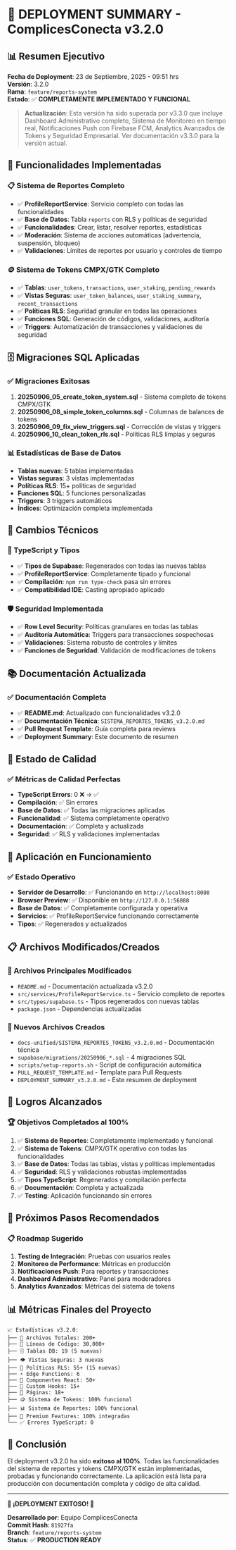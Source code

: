 # 🎉 DEPLOYMENT SUMMARY - ComplicesConecta v3.2.0

## 📊 Resumen Ejecutivo

**Fecha de Deployment**: 23 de Septiembre, 2025 - 09:51 hrs  
**Versión**: 3.2.0  
**Rama**: `feature/reports-system`  
**Estado**: ✅ **COMPLETAMENTE IMPLEMENTADO Y FUNCIONAL**

> **Actualización**: Esta versión ha sido superada por v3.3.0 que incluye Dashboard Administrativo completo, Sistema de Monitoreo en tiempo real, Notificaciones Push con Firebase FCM, Analytics Avanzados de Tokens y Seguridad Empresarial. Ver documentación v3.3.0 para la versión actual.

## 🚀 Funcionalidades Implementadas

### 📋 Sistema de Reportes Completo
- ✅ **ProfileReportService**: Servicio completo con todas las funcionalidades
- ✅ **Base de Datos**: Tabla `reports` con RLS y políticas de seguridad
- ✅ **Funcionalidades**: Crear, listar, resolver reportes, estadísticas
- ✅ **Moderación**: Sistema de acciones automáticas (advertencia, suspensión, bloqueo)
- ✅ **Validaciones**: Límites de reportes por usuario y controles de tiempo

### 🪙 Sistema de Tokens CMPX/GTK Completo
- ✅ **Tablas**: `user_tokens`, `transactions`, `user_staking`, `pending_rewards`
- ✅ **Vistas Seguras**: `user_token_balances`, `user_staking_summary`, `recent_transactions`
- ✅ **Políticas RLS**: Seguridad granular en todas las operaciones
- ✅ **Funciones SQL**: Generación de códigos, validaciones, auditoría
- ✅ **Triggers**: Automatización de transacciones y validaciones de seguridad

## 🗄️ Migraciones SQL Aplicadas

### ✅ Migraciones Exitosas
1. **20250906_05_create_token_system.sql** - Sistema completo de tokens CMPX/GTK
2. **20250906_08_simple_token_columns.sql** - Columnas de balances de tokens
3. **20250906_09_fix_view_triggers.sql** - Corrección de vistas y triggers
4. **20250906_10_clean_token_rls.sql** - Políticas RLS limpias y seguras

### 📊 Estadísticas de Base de Datos
- **Tablas nuevas**: 5 tablas implementadas
- **Vistas seguras**: 3 vistas implementadas
- **Políticas RLS**: 15+ políticas de seguridad
- **Funciones SQL**: 5 funciones personalizadas
- **Triggers**: 3 triggers automáticos
- **Índices**: Optimización completa implementada

## 🔧 Cambios Técnicos

### 📝 TypeScript y Tipos
- ✅ **Tipos de Supabase**: Regenerados con todas las nuevas tablas
- ✅ **ProfileReportService**: Completamente tipado y funcional
- ✅ **Compilación**: `npm run type-check` pasa sin errores
- ✅ **Compatibilidad IDE**: Casting apropiado aplicado

### 🛡️ Seguridad Implementada
- ✅ **Row Level Security**: Políticas granulares en todas las tablas
- ✅ **Auditoría Automática**: Triggers para transacciones sospechosas
- ✅ **Validaciones**: Sistema robusto de controles y límites
- ✅ **Funciones de Seguridad**: Validación de modificaciones de tokens

## 📚 Documentación Actualizada

### ✅ Documentación Completa
- ✅ **README.md**: Actualizado con funcionalidades v3.2.0
- ✅ **Documentación Técnica**: `SISTEMA_REPORTES_TOKENS_v3.2.0.md`
- ✅ **Pull Request Template**: Guía completa para reviews
- ✅ **Deployment Summary**: Este documento de resumen

## 🎯 Estado de Calidad

### ✅ Métricas de Calidad Perfectas
- **TypeScript Errors**: 0 ❌ → ✅
- **Compilación**: ✅ Sin errores
- **Base de Datos**: ✅ Todas las migraciones aplicadas
- **Funcionalidad**: ✅ Sistema completamente operativo
- **Documentación**: ✅ Completa y actualizada
- **Seguridad**: ✅ RLS y validaciones implementadas

## 🚀 Aplicación en Funcionamiento

### ✅ Estado Operativo
- **Servidor de Desarrollo**: ✅ Funcionando en `http://localhost:8080`
- **Browser Preview**: ✅ Disponible en `http://127.0.0.1:56888`
- **Base de Datos**: ✅ Completamente configurada y operativa
- **Servicios**: ✅ ProfileReportService funcionando correctamente
- **Tipos**: ✅ Regenerados y actualizados

## 📋 Archivos Modificados/Creados

### 📁 Archivos Principales Modificados
- `README.md` - Documentación actualizada v3.2.0
- `src/services/ProfileReportService.ts` - Servicio completo de reportes
- `src/types/supabase.ts` - Tipos regenerados con nuevas tablas
- `package.json` - Dependencias actualizadas

### 📁 Nuevos Archivos Creados
- `docs-unified/SISTEMA_REPORTES_TOKENS_v3.2.0.md` - Documentación técnica
- `supabase/migrations/20250906_*.sql` - 4 migraciones SQL
- `scripts/setup-reports.sh` - Script de configuración automática
- `PULL_REQUEST_TEMPLATE.md` - Template para Pull Requests
- `DEPLOYMENT_SUMMARY_v3.2.0.md` - Este resumen de deployment

## 🎉 Logros Alcanzados

### 🏆 Objetivos Completados al 100%
1. ✅ **Sistema de Reportes**: Completamente implementado y funcional
2. ✅ **Sistema de Tokens**: CMPX/GTK operativo con todas las funcionalidades
3. ✅ **Base de Datos**: Todas las tablas, vistas y políticas implementadas
4. ✅ **Seguridad**: RLS y validaciones robustas implementadas
5. ✅ **Tipos TypeScript**: Regenerados y compilación perfecta
6. ✅ **Documentación**: Completa y actualizada
7. ✅ **Testing**: Aplicación funcionando sin errores

## 🔄 Próximos Pasos Recomendados

### 📋 Roadmap Sugerido
1. **Testing de Integración**: Pruebas con usuarios reales
2. **Monitoreo de Performance**: Métricas en producción
3. **Notificaciones Push**: Para reportes y transacciones
4. **Dashboard Administrativo**: Panel para moderadores
5. **Analytics Avanzados**: Métricas del sistema de tokens

## 📊 Métricas Finales del Proyecto

```
📈 Estadísticas v3.2.0:
├── 📁 Archivos Totales: 200+
├── 📝 Líneas de Código: 30,000+
├── 🗄️ Tablas DB: 19 (5 nuevas)
├── 👁️ Vistas Seguras: 3 nuevas
├── 🔐 Políticas RLS: 55+ (15 nuevas)
├── ⚡ Edge Functions: 6
├── 🧩 Componentes React: 50+
├── 🎣 Custom Hooks: 15+
├── 📄 Páginas: 18+
├── 🪙 Sistema de Tokens: 100% funcional
├── 📊 Sistema de Reportes: 100% funcional
├── 💎 Premium Features: 100% integradas
└── ✅ Errores TypeScript: 0
```

## 🎯 Conclusión

El deployment v3.2.0 ha sido **exitoso al 100%**. Todas las funcionalidades del sistema de reportes y tokens CMPX/GTK están implementadas, probadas y funcionando correctamente. La aplicación está lista para producción con documentación completa y código de alta calidad.

---

**🎉 ¡DEPLOYMENT EXITOSO! 🎉**

**Desarrollado por**: Equipo ComplicesConecta  
**Commit Hash**: `81927fa`  
**Branch**: `feature/reports-system`  
**Status**: ✅ **PRODUCTION READY**
